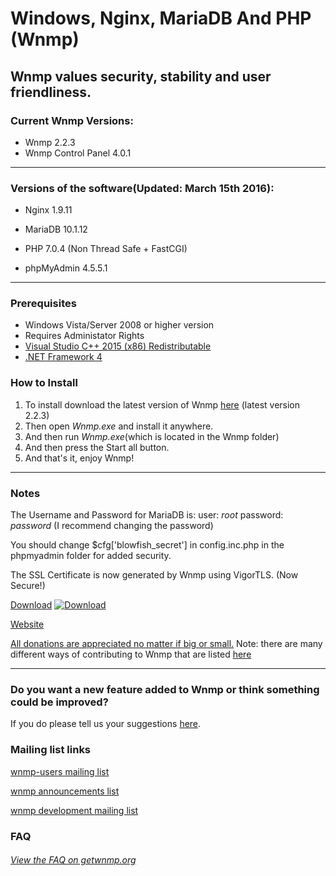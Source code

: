 Windows, Nginx, MariaDB And PHP (Wnmp)
======================================
Wnmp values security, stability and user friendliness.
------------------------------------------------------

### Current Wnmp Versions:

  * Wnmp 2.2.3
  * Wnmp Control Panel 4.0.1

----

### Versions of the software(Updated: March 15th 2016):

  * Nginx 1.9.11

  * MariaDB 10.1.12

  * PHP 7.0.4 (Non Thread Safe + FastCGI)

  * phpMyAdmin 4.5.5.1
  
----

### Prerequisites
  * Windows Vista/Server 2008 or higher version
  * Requires Administator Rights
  * [Visual Studio C++ 2015 (x86) Redistributable](https://www.microsoft.com/en-us/download/details.aspx?id=48145)
  * [.NET Framework 4](https://www.microsoft.com/en-us/download/details.aspx?id=17851)

### How to Install

  1. To install download the latest version of Wnmp [here][1] (latest version 2.2.3)
  2. Then open *Wnmp.exe* and install it anywhere.
  3. And then run *Wnmp.exe*(which is located in the Wnmp folder)
  4. And then press the Start all button.
  5. And that's it, enjoy Wnmp!


----

### Notes

The Username and Password for MariaDB is: user: *root* password: *password* (I recommend changing the password)

You should change $cfg['blowfish_secret'] in config.inc.php in the phpmyadmin folder for added security.

The SSL Certificate is now generated by Wnmp using VigorTLS. (Now Secure!)

[Download][1]
[![Download][4]][5]

[Website](https://www.getwnmp.org)

[All donations are appreciated no matter if big or small.][2] Note: there are many different ways of contributing to Wnmp that are listed [here][11]

----

### Do you want a new feature added to Wnmp or think something could be improved?

If you do please tell us your suggestions [here][10].

### Mailing list links

[wnmp-users mailing list][7]

[wnmp announcements list][8]

[wnmp development mailing list][9]

### FAQ

###### [View the FAQ on getwnmp.org][6]


[1]: https://www.getwnmp.org/downloads
[2]: https://www.getwnmp.org/donate
[4]: https://s0.wp.com/imgpress?url=http%3A%2F%2Fs1.softpedia-static.com/base_img/softpedia_free_award_f.gif
[5]: http://www.softpedia.com/get/Internet/Servers/Server-Tools/Kurt-Wnmp.shtml
[6]: https://www.getwnmp.org/faq
[7]: https://mailman.x64architecture.com/mailman/listinfo/wnmp-users
[8]: https://mailman.x64architecture.com/mailman/listinfo/wnmp-announce
[9]: https://mailman.x64architecture.com/mailman/listinfo/wnmp-dev
[10]: https://github.com/wnmp/wnmp/issues/new
[11]: https://www.getwnmp.org/contributing
